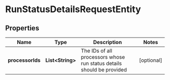 # RunStatusDetailsRequestEntity

## Properties
Name | Type | Description | Notes
------------ | ------------- | ------------- | -------------
**processorIds** | **List&lt;String&gt;** | The IDs of all processors whose run status details should be provided |  [optional]
